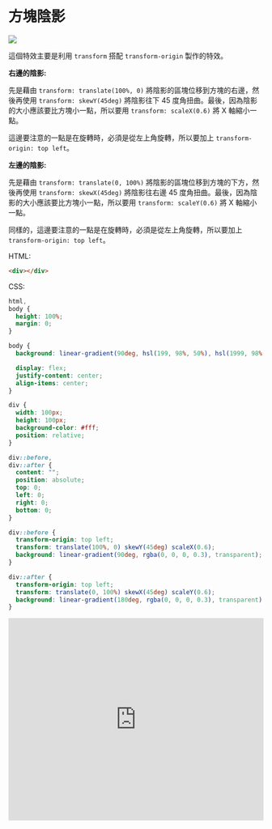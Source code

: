 # 方塊陰影

<img src="https://i.imgur.com/o0Za8iP.png" />

這個特效主要是利用 `transform` 搭配 `transform-origin` 製作的特效。

**右邊的陰影:**

先是藉由 `transform: translate(100%, 0)` 將陰影的區塊位移到方塊的右邊，然後再使用 `transform: skewY(45deg)` 將陰影往下 45 度角扭曲。最後，因為陰影的大小應該要比方塊小一點，所以要用 `transform: scaleX(0.6)` 將 X 軸縮小一點。

這邊要注意的一點是在旋轉時，必須是從左上角旋轉，所以要加上 `transform-origin: top left`。

**左邊的陰影:**

先是藉由 `transform: translate(0, 100%)` 將陰影的區塊位移到方塊的下方，然後再使用 `transform: skewX(45deg)` 將陰影往右邊 45 度角扭曲。最後，因為陰影的大小應該要比方塊小一點，所以要用 `transform: scaleY(0.6)` 將 X 軸縮小一點。

同樣的，這邊要注意的一點是在旋轉時，必須是從左上角旋轉，所以要加上 `transform-origin: top left`。


HTML:

```HTML
<div></div>
```

CSS:

```CSS
html,
body {
  height: 100%;
  margin: 0;
}

body {
  background: linear-gradient(90deg, hsl(199, 98%, 50%), hsl(1999, 98%, 38%));

  display: flex;
  justify-content: center;
  align-items: center;
}

div {
  width: 100px;
  height: 100px;
  background-color: #fff;
  position: relative;
}

div::before,
div::after {
  content: "";
  position: absolute;
  top: 0;
  left: 0;
  right: 0;
  bottom: 0;
}

div::before {
  transform-origin: top left;
  transform: translate(100%, 0) skewY(45deg) scaleX(0.6);
  background: linear-gradient(90deg, rgba(0, 0, 0, 0.3), transparent);
}

div::after {
  transform-origin: top left;
  transform: translate(0, 100%) skewX(45deg) scaleY(0.6);
  background: linear-gradient(180deg, rgba(0, 0, 0, 0.3), transparent);
}
```

<iframe height="400" style="width: 100%;" scrolling="no" title="方塊陰影" src="https://codepen.io/Airwavess/embed/RwWjaox?height=398&theme-id=dark&default-tab=result" frameborder="no" allowtransparency="true" allowfullscreen="true" loading="lazy">
  See the Pen <a href='https://codepen.io/Airwavess/pen/RwWjaox'>方塊陰影</a> by Airwaves
  (<a href='https://codepen.io/Airwavess'>@Airwavess</a>) on <a href='https://codepen.io'>CodePen</a>.
</iframe>